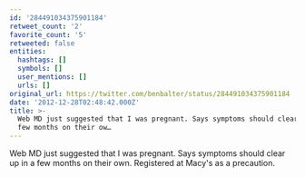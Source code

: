 ```yaml
---
id: '284491034375901184'
retweet_count: '2'
favorite_count: '5'
retweeted: false
entities:
  hashtags: []
  symbols: []
  user_mentions: []
  urls: []
original_url: https://twitter.com/benbalter/status/284491034375901184
date: '2012-12-28T02:48:42.000Z'
title: >-
  Web MD just suggested that I was pregnant. Says symptoms should clear up in a
  few months on their ow…
---
```


Web MD just suggested that I was pregnant. Says symptoms should clear up in a few months on their own. Registered at Macy's as a precaution.